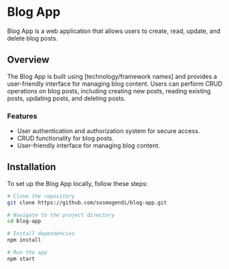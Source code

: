 # Blog App

Blog App is a web application that allows users to create, read, update, and delete blog posts.

## Overview

The Blog App is built using [technology/framework names] and provides a user-friendly interface for managing blog content. Users can perform CRUD operations on blog posts, including creating new posts, reading existing posts, updating posts, and deleting posts.

### Features

- User authentication and authorization system for secure access.
- CRUD functionality for blog posts.
- User-friendly interface for managing blog content.

## Installation

To set up the Blog App locally, follow these steps:

```bash
# Clone the repository
git clone https://github.com/sosmogendi/blog-app.git

# Navigate to the project directory
cd blog-app

# Install dependencies
npm install

# Run the app
npm start
